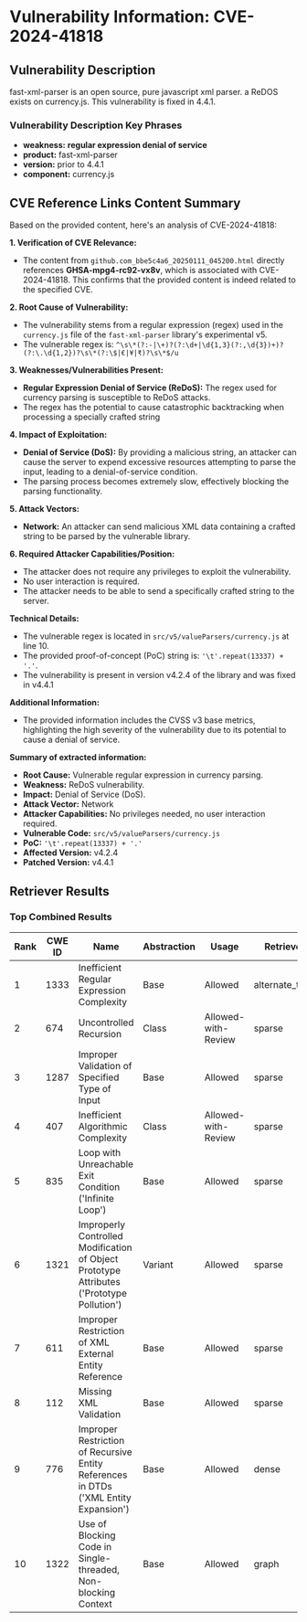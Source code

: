 # Vulnerability Information: CVE-2024-41818

## Vulnerability Description
fast-xml-parser is an open source, pure javascript xml parser. a ReDOS exists on currency.js. This vulnerability is fixed in 4.4.1.

### Vulnerability Description Key Phrases
- **weakness:** **regular expression denial of service**
- **product:** fast-xml-parser
- **version:** prior to 4.4.1
- **component:** currency.js

## CVE Reference Links Content Summary
Based on the provided content, here's an analysis of CVE-2024-41818:

**1. Verification of CVE Relevance:**

*   The content from `github.com_bbe5c4a6_20250111_045200.html` directly references **GHSA-mpg4-rc92-vx8v**, which is associated with CVE-2024-41818. This confirms that the provided content is indeed related to the specified CVE.

**2. Root Cause of Vulnerability:**
*   The vulnerability stems from a regular expression (regex) used in the `currency.js` file of the `fast-xml-parser` library's experimental v5.
*   The vulnerable regex is: `^\s\*(?:-|\+)?(?:\d+|\d{1,3}(?:,\d{3})+)?(?:\.\d{1,2})?\s\*(?:\$|€|¥|₹)?\s\*$/u`

**3. Weaknesses/Vulnerabilities Present:**
*   **Regular Expression Denial of Service (ReDoS):** The regex used for currency parsing is susceptible to ReDoS attacks.
*   The regex has the potential to cause catastrophic backtracking when processing a specially crafted string

**4. Impact of Exploitation:**
*   **Denial of Service (DoS):** By providing a malicious string, an attacker can cause the server to expend excessive resources attempting to parse the input, leading to a denial-of-service condition.
*   The parsing process becomes extremely slow, effectively blocking the parsing functionality.

**5. Attack Vectors:**
*   **Network:** An attacker can send malicious XML data containing a crafted string to be parsed by the vulnerable library.

**6. Required Attacker Capabilities/Position:**
*   The attacker does not require any privileges to exploit the vulnerability.
*   No user interaction is required.
*   The attacker needs to be able to send a specifically crafted string to the server.

**Technical Details:**

*   The vulnerable regex is located in `src/v5/valueParsers/currency.js` at line 10.
*   The provided proof-of-concept (PoC) string is: `'\t'.repeat(13337) + '.'`.
* The vulnerability is present in version v4.2.4 of the library and was fixed in v4.4.1

**Additional Information:**
*   The provided information includes the CVSS v3 base metrics, highlighting the high severity of the vulnerability due to its potential to cause a denial of service.

**Summary of extracted information:**

*   **Root Cause:** Vulnerable regular expression in currency parsing.
*   **Weakness:** ReDoS vulnerability.
*   **Impact:** Denial of Service (DoS).
*   **Attack Vector:** Network
*   **Attacker Capabilities:** No privileges needed, no user interaction required.
*   **Vulnerable Code:** `src/v5/valueParsers/currency.js`
*   **PoC:** `'\t'.repeat(13337) + '.'`
*   **Affected Version:** v4.2.4
*   **Patched Version:** v4.4.1

## Retriever Results

### Top Combined Results

| Rank | CWE ID | Name | Abstraction | Usage  | Retrievers | Individual Scores |
|------|--------|------|-------------|-------|------------|-------------------|
| 1 | 1333 | Inefficient Regular Expression Complexity | Base | Allowed | alternate_terms | 1.000 |
| 2 | 674 | Uncontrolled Recursion | Class | Allowed-with-Review | sparse | 0.189 |
| 3 | 1287 | Improper Validation of Specified Type of Input | Base | Allowed | sparse | 0.167 |
| 4 | 407 | Inefficient Algorithmic Complexity | Class | Allowed-with-Review | sparse | 0.165 |
| 5 | 835 | Loop with Unreachable Exit Condition ('Infinite Loop') | Base | Allowed | sparse | 0.160 |
| 6 | 1321 | Improperly Controlled Modification of Object Prototype Attributes ('Prototype Pollution') | Variant | Allowed | sparse | 0.158 |
| 7 | 611 | Improper Restriction of XML External Entity Reference | Base | Allowed | sparse | 0.152 |
| 8 | 112 | Missing XML Validation | Base | Allowed | sparse | 0.152 |
| 9 | 776 | Improper Restriction of Recursive Entity References in DTDs ('XML Entity Expansion') | Base | Allowed | dense | 0.496 |
| 10 | 1322 | Use of Blocking Code in Single-threaded, Non-blocking Context | Base | Allowed | graph | 0.002 |

